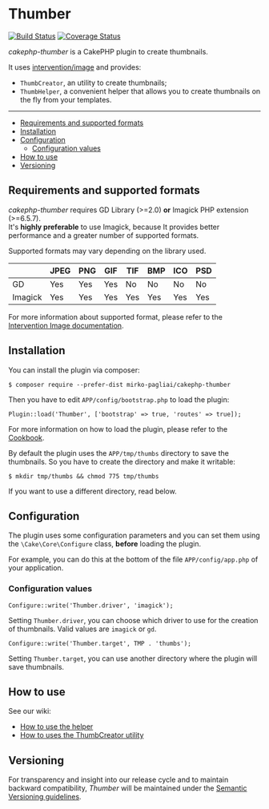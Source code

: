 # Thumber

[![Build Status](https://travis-ci.org/mirko-pagliai/cakephp-thumber.svg?branch=master)](https://travis-ci.org/mirko-pagliai/cakephp-thumber)
[![Coverage Status](https://img.shields.io/codecov/c/github/mirko-pagliai/cakephp-thumber.svg?style=flat-square)](https://codecov.io/github/mirko-pagliai/cakephp-thumber)

*cakephp-thumber* is a CakePHP plugin to create thumbnails.  

It uses [intervention/image](https://github.com/Intervention/image) and 
provides:
* `ThumbCreator`, an utility to create thumbnails;
* `ThumbHelper`, a convenient helper that allows you to create thumbnails on 
the fly from your templates.

***

  * [Requirements and supported formats](#requirements-and-supported-formats)
  * [Installation](#installation)
  * [Configuration](#configuration)
    + [Configuration values](#configuration-values)
  * [How to use](#how-to-use)
  * [Versioning](#versioning)

## Requirements and supported formats
*cakephp-thumber* requires GD Library (>=2.0) **or** Imagick PHP extension 
(>=6.5.7).  
It's **highly preferable** to use Imagick, because It provides better 
performance and a greater number of supported formats.

Supported formats may vary depending on the library used.

|         | JPEG | PNG | GIF | TIF | BMP | ICO | PSD |
|---------|------|-----|-----|-----|-----|-----|-----|
| GD      | Yes  | Yes | Yes | No  | No  | No  | No  |
| Imagick | Yes  | Yes | Yes | Yes | Yes | Yes | Yes |

For more information about supported format, please refer to the 
[Intervention Image documentation](http://image.intervention.io/getting_started/formats).

## Installation
You can install the plugin via composer:

    $ composer require --prefer-dist mirko-pagliai/cakephp-thumber
    
Then you have to edit `APP/config/bootstrap.php` to load the plugin:

    Plugin::load('Thumber', ['bootstrap' => true, 'routes' => true]);

For more information on how to load the plugin, please refer to the 
[Cookbook](http://book.cakephp.org/3.0/en/plugins.html#loading-a-plugin).
    
By default the plugin uses the `APP/tmp/thumbs` directory to save the 
thumbnails. So you have to create the directory and make it writable:

    $ mkdir tmp/thumbs && chmod 775 tmp/thumbs

If you want to use a different directory, read below.

## Configuration
The plugin uses some configuration parameters and you can set them using the 
`\Cake\Core\Configure` class, **before** loading the plugin.

For example, you can do this at the bottom of the file `APP/config/app.php`
of your application.

### Configuration values

    Configure::write('Thumber.driver', 'imagick');
    
Setting `Thumber.driver`, you can choose which driver to use for the creation of 
thumbnails. Valid values are `imagick` or `gd`.

    Configure::write('Thumber.target', TMP . 'thumbs');
    
Setting `Thumber.target`, you can use another directory where the plugin will 
save thumbnails.

## How to use
See our wiki:
* [How to use the helper](https://github.com/mirko-pagliai/cakephp-thumber/wiki/How-to-use-the-helper)
* [How to uses the ThumbCreator utility](https://github.com/mirko-pagliai/cakephp-thumber/wiki/How-to-uses-the-ThumbCreator-utility)

## Versioning
For transparency and insight into our release cycle and to maintain backward 
compatibility, *Thumber* will be maintained under the 
[Semantic Versioning guidelines](http://semver.org).

